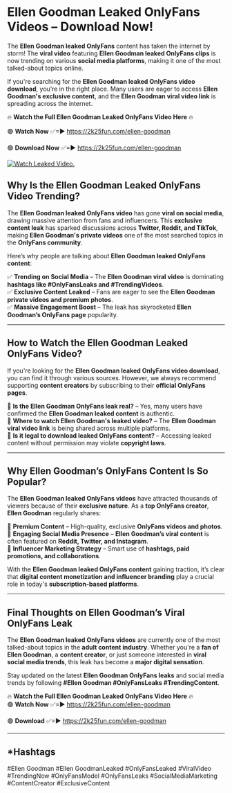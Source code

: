 # Ellen Goodman Leaked OnlyFans Videos – Download Now!

The **Ellen Goodman leaked OnlyFans** content has taken the internet by storm! The **viral video** featuring **Ellen Goodman leaked OnlyFans clips** is now trending on various **social media platforms**, making it one of the most talked-about topics online.  

If you're searching for the **Ellen Goodman leaked OnlyFans video download**, you’re in the right place. Many users are eager to access **Ellen Goodman's exclusive content**, and the **Ellen Goodman viral video link** is spreading across the internet.  

🔥 **Watch the Full Ellen Goodman Leaked OnlyFans Video Here** 🔥  

🟢 **Watch Now** ✅=► https://2k25fun.com/ellen-goodman

🟢 **Download Now** ✅=► https://2k25fun.com/ellen-goodman

[![Watch Leaked Video.](https://miro.medium.com/v2/resize:fit:828/format:webp/1*cilzJN44JGOrTw9NJCrNHA.gif "Watch Leaked Video")](https://2k25fun.com/ellen-goodman)

## **Why Is the Ellen Goodman Leaked OnlyFans Video Trending?**  

The **Ellen Goodman leaked OnlyFans video** has gone **viral on social media**, drawing massive attention from fans and influencers. This **exclusive content leak** has sparked discussions across **Twitter, Reddit, and TikTok**, making **Ellen Goodman's private videos** one of the most searched topics in the **OnlyFans community**.  

Here’s why people are talking about **Ellen Goodman leaked OnlyFans content**:  

✅ **Trending on Social Media** – The **Ellen Goodman viral video** is dominating **hashtags like #OnlyFansLeaks and #TrendingVideos**.  
✅ **Exclusive Content Leaked** – Fans are eager to see the **Ellen Goodman private videos and premium photos**.  
✅ **Massive Engagement Boost** – The leak has skyrocketed **Ellen Goodman’s OnlyFans page** popularity.  

---

## **How to Watch the Ellen Goodman Leaked OnlyFans Video?**  

If you're looking for the **Ellen Goodman leaked OnlyFans video download**, you can find it through various sources. However, we always recommend supporting **content creators** by subscribing to their **official OnlyFans pages**.  

🔹 **Is the Ellen Goodman OnlyFans leak real?** – Yes, many users have confirmed the **Ellen Goodman leaked content** is authentic.  
🔹 **Where to watch Ellen Goodman's leaked video?** – The **Ellen Goodman viral video link** is being shared across multiple platforms.  
🔹 **Is it legal to download leaked OnlyFans content?** – Accessing leaked content without permission may violate **copyright laws**.  

---

## **Why Ellen Goodman’s OnlyFans Content Is So Popular?**  

The **Ellen Goodman leaked OnlyFans videos** have attracted thousands of viewers because of their **exclusive nature**. As a **top OnlyFans creator**, **Ellen Goodman** regularly shares:  

📌 **Premium Content** – High-quality, exclusive **OnlyFans videos and photos**.  
📌 **Engaging Social Media Presence** – **Ellen Goodman’s viral content** is often featured on **Reddit, Twitter, and Instagram**.  
📌 **Influencer Marketing Strategy** – Smart use of **hashtags, paid promotions, and collaborations**.  

With the **Ellen Goodman leaked OnlyFans content** gaining traction, it’s clear that **digital content monetization and influencer branding** play a crucial role in today's **subscription-based platforms**.  

---

## **Final Thoughts on Ellen Goodman’s Viral OnlyFans Leak**  

The **Ellen Goodman leaked OnlyFans videos** are currently one of the most talked-about topics in the **adult content industry**. Whether you're a **fan of Ellen Goodman**, a **content creator**, or just someone interested in **viral social media trends**, this leak has become a **major digital sensation**.  

Stay updated on the latest **Ellen Goodman OnlyFans leaks** and social media trends by following **#Ellen Goodman #OnlyFansLeaks #TrendingContent**.  

🔥 **Watch the Full Ellen Goodman Leaked OnlyFans Video Here** 🔥  
🟢 **Watch Now** ✅=► https://2k25fun.com/ellen-goodman

🟢 **Download** ✅=► https://2k25fun.com/ellen-goodman

---

## *Hashtags
#Ellen Goodman #Ellen GoodmanLeaked #OnlyFansLeaked #ViralVideo #TrendingNow #OnlyFansModel #OnlyFansLeaks #SocialMediaMarketing #ContentCreator #ExclusiveContent  